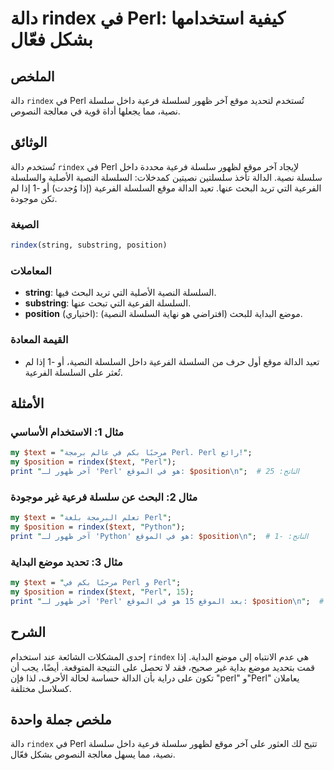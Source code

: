 <!--
Meta Description: # دالة rindex في Perl: كيفية استخدامها بشكل فعّال ## الملخص دالة `rindex` في Perl تُستخدم لتحديد موقع آخر ظهور لسلسلة فرعية داخل سلسلة نصية، مما يجعله...
Meta Keywords: perl, rindex, السلسلة, position, آخر
-->

# دالة rindex في Perl: كيفية استخدامها بشكل فعّال

## الملخص
دالة `rindex` في Perl تُستخدم لتحديد موقع آخر ظهور لسلسلة فرعية داخل سلسلة نصية، مما يجعلها أداة قوية في معالجة النصوص.

## الوثائق
تُستخدم دالة `rindex` في Perl لإيجاد آخر موقع لظهور سلسلة فرعية محددة داخل سلسلة نصية. الدالة تأخذ سلسلتين نصيتين كمدخلات: السلسلة النصية الأصلية والسلسلة الفرعية التي تريد البحث عنها. تعيد الدالة موقع السلسلة الفرعية (إذا وُجدت) أو -1 إذا لم تكن موجودة.

### الصيغة
```perl
rindex(string, substring, position)
```

### المعاملات
- **string**: السلسلة النصية الأصلية التي تريد البحث فيها.
- **substring**: السلسلة الفرعية التي تبحث عنها.
- **position** (اختياري): موضع البداية للبحث (افتراضي هو نهاية السلسلة النصية).

### القيمة المعادة
- تعيد الدالة موقع أول حرف من السلسلة الفرعية داخل السلسلة النصية، أو -1 إذا لم تُعثر على السلسلة الفرعية.

## الأمثلة
### مثال 1: الاستخدام الأساسي
```perl
my $text = "مرحبًا بكم في عالم برمجة Perl. Perl رائع!";
my $position = rindex($text, "Perl");
print "آخر ظهور لـ 'Perl' هو في الموقع: $position\n";  # الناتج: 25
```

### مثال 2: البحث عن سلسلة فرعية غير موجودة
```perl
my $text = "تعلم البرمجة بلغة Perl";
my $position = rindex($text, "Python");
print "آخر ظهور لـ 'Python' هو في الموقع: $position\n";  # الناتج: -1
```

### مثال 3: تحديد موضع البداية
```perl
my $text = "مرحبًا بكم في Perl و Perl";
my $position = rindex($text, "Perl", 15);
print "آخر ظهور لـ 'Perl' بعد الموقع 15 هو في الموقع: $position\n";  # الناتج: 20
```

## الشرح
إحدى المشكلات الشائعة عند استخدام `rindex` هي عدم الانتباه إلى موضع البداية. إذا قمت بتحديد موضع بداية غير صحيح، فقد لا تحصل على النتيجة المتوقعة. أيضًا، يجب أن تكون على دراية بأن الدالة حساسة لحالة الأحرف، لذا فإن "perl" و"Perl" يعاملان كسلاسل مختلفة.

## ملخص جملة واحدة
دالة `rindex` في Perl تتيح لك العثور على آخر موقع لظهور سلسلة فرعية داخل سلسلة نصية، مما يسهل معالجة النصوص بشكل فعّال.